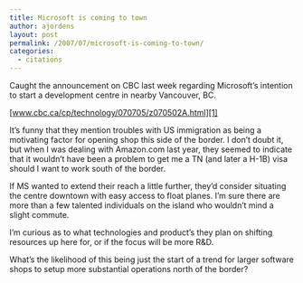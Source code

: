 ```yaml
---
title: Microsoft is coming to town
author: ajordens
layout: post
permalink: /2007/07/microsoft-is-coming-to-town/
categories:
  - citations
---
```

Caught the announcement on CBC last week regarding Microsoft&#8217;s intention to start a development centre in nearby Vancouver, BC.

[www.cbc.ca/cp/technology/070705/z070502A.html][1]

It&#8217;s funny that they mention troubles with US immigration as being a motivating factor for opening shop this side of the border. I don&#8217;t doubt it, but when I was dealing with Amazon.com last year, they seemed to indicate that it wouldn&#8217;t have been a problem to get me a TN (and later a H-1B) visa should I want to work south of the border.

If MS wanted to extend their reach a little further, they&#8217;d consider situating the centre downtown with easy access to float planes. I&#8217;m sure there are more than a few talented individuals on the island who wouldn&#8217;t mind a slight commute.

I&#8217;m curious as to what technologies and product&#8217;s they plan on shifting resources up here for, or if the focus will be more R&D. 

What&#8217;s the likelihood of this being just the start of a trend for larger software shops to setup more substantial operations north of the border?

 [1]: http://www.cbc.ca/cp/technology/070705/z070502A.html